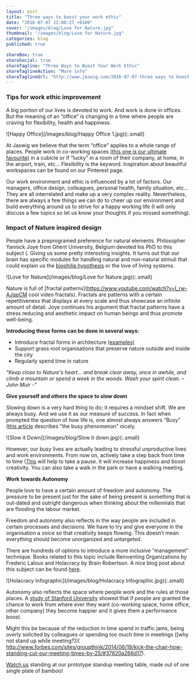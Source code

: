 ```yaml
---
layout: post
title: "Three ways to boost your work ethic"
date: "2016-07-07 12:00:27 +0100"
cover: "/images/blog/Love for Nature.jpg"
thumbnail: "/images/blog/Love for Nature.jpg"
categories: blog
published: true

shareBox: true
shareSocial: true
shareTagline: "Three Ways to Boost Your Work Ethic"
shareTaglineAction: "More info"
shareTaglineUrl: "http://www.jaswig.com/2016-07-07-three ways to boost your work ethic.html"
---
```


### Tips for work ethic improvement

A big portion of our lives is devoted to work. And work is done in offices. But the meaning of an “office” is changing in a time where people are craving for flexibility, health and happiness. 
<!--more-->

![Happy Office](/images/blog/Happy Office 1.jpg){:.small}

At Jaswig we believe that the term “office” applies to a whole range of places. People work in co-working spaces [(this one is our ultimate favourite)](https://www.thesurfoffice.com/) in a cubicle or if  “lucky” in a room of their company, at home, in the airport, train, etc… Flexibility is the keyword. Inspiration about beautiful workspaces can be found on our Pinterest page. 

Our work environment and ethic is influenced by a lot of factors. Our managers, office design, colleagues, personal health, family situation, etc… They are all interrelated and make up a very complex reality. Nevertheless, there are always a few things we can do to cheer up our environment and build everything around us to strive for a happy working life (I will only discuss a few topics so let us know your thoughts if you missed something).

### Impact of Nature inspired design

People have a preprogramed preference for natural elements. Philosopher Yannick Joye from Ghent University, Belgium devoted his PhD to this subject (. Giving us some pretty interesting insights. It turns out that our brain has specific modules for handling natural and non-natural stimuli that could explain us the [biophilia hypothesis](https://en.wikipedia.org/wiki/Biophilia_hypothesis) or the love of living systems. 

![Love for Nature](/images/blog/Love for Nature.jpg){:.small}

Nature is full of [fractal patterns](https://www.youtube.com/watch?v=I_rw-AJqpCM cool video fractals). Fractals are patterns with a certain repetitiveness that displays at every scale and thus showcase an infinite amount of detail. Joye continues his argument that fractal patterns have a stress reducing and aesthetic impact on human beings and thus promote well-being. 

**Introducing these forms can be done in several ways:**
- Introduce fractal forms in architecture [(examples)](http://blog.ted.com/architecture-infused-with-fractals-ron-eglash-and-xavier-vilalta/)
- Support grass root organisations that preserve nature outside and inside the city 
- Regularly spend time in nature

*"Keep close to Nature's heart... and break clear away, once in awhile, and climb a mountain or spend a week in the woods. Wash your spirit clean. – John Muir -"*


**Give yourself and others the space to slow down**

Slowing down is a very hard thing to do; it requires a mindset shift. We are always busy. And we use it as our measure of success. In fact when prompted the question of how life is, one almost always answers “Busy” ([this article](https://medium.com/adventures-in-consumer-technology/there-s-never-any-time-adfe472d8613#.uanxg6zc4) describes "the busy phenomenon" nicely. 

![Slow it Down](/images/blog/Slow it down.jpg){:.small}

However, our busy lives are actually leading to stressful unproductive lives and work environments. 
From now on, actively take a step back from time to time ([This](http://www.kikki-k.com/hourglass-pause) will help to take a pause.  It will increase happiness and boost creativity. You can also take a walk in the park or have a walking meeting.

**Work towards Autonomy**

People love to have a certain amount of freedom and autonomy. The pressure to be present just for the sake of being present is something that is out-dated and outright dangerous when thinking about the millennials that are flooding the labour market. 

Freedom and autonomy also reflects in the way people are included in certain processes and decisions. We have to try and give everyone in the organisation a voice so that creativity keeps flowing. This doesn’t mean everything should become unorganized and untargeted. 

There are hundreds of options to introduce a more inclusive “management” technique. Books related to this topic include Reinventing Organizations by Frederic Laloux and Holacracy by Brain Robertson. A nice blog post about this subject can be found [here](https://medium.com/creative-order/beyond-hierarchy-holacracy-truly-responsive-organisations-love-authority-18e659d70297#.hk9a9y161).

![Holacracy Infographic](/images/blog/Holacracy Infographic.jpg){:.small}

Autonomy also reflects the space where people work and the rules at those places. A [study of Stanford University](https://www.gsb.stanford.edu/insights/researchers-flexibility-may-be-key-increased-productivity) showed that if people are granted the chance to work from where ever they want (co-working space, home office, other company) they become happier and it gives them a performance boost. 

Might this be because of the reduction in time spend in traffic jams, being overly solicited by colleagues or spending too much time in meetings ([why not stand up while meeting?])( http://www.forbes.com/sites/groupthink/2014/06/19/kick-the-chair-how-standing-cut-our-meeting-times-by-25/#37820a266d17).

[Watch us](https://www.youtube.com/watch?v=83UODs4TXcI) standing at our prototype standup meeting table, made out of one single plate of bamboo!
